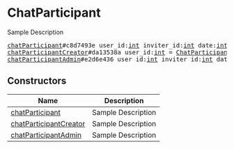 # ChatParticipant

Sample Description

<pre>
<a href="../constructor/chatParticipant.md">chatParticipant</a>#c8d7493e user_id:<a href="../type/int.md">int</a> inviter_id:<a href="../type/int.md">int</a> date:<a href="../type/int.md">int</a> = <a href="../type/ChatParticipant.md">ChatParticipant</a>;
<a href="../constructor/chatParticipantCreator.md">chatParticipantCreator</a>#da13538a user_id:<a href="../type/int.md">int</a> = <a href="../type/ChatParticipant.md">ChatParticipant</a>;
<a href="../constructor/chatParticipantAdmin.md">chatParticipantAdmin</a>#e2d6e436 user_id:<a href="../type/int.md">int</a> inviter_id:<a href="../type/int.md">int</a> date:<a href="../type/int.md">int</a> = <a href="../type/ChatParticipant.md">ChatParticipant</a>;
</pre>

## Constructors

| Name | Description |
|------|-------------|
| [chatParticipant](../constructor/chatParticipant.md) | Sample Description |
| [chatParticipantCreator](../constructor/chatParticipantCreator.md) | Sample Description |
| [chatParticipantAdmin](../constructor/chatParticipantAdmin.md) | Sample Description |

